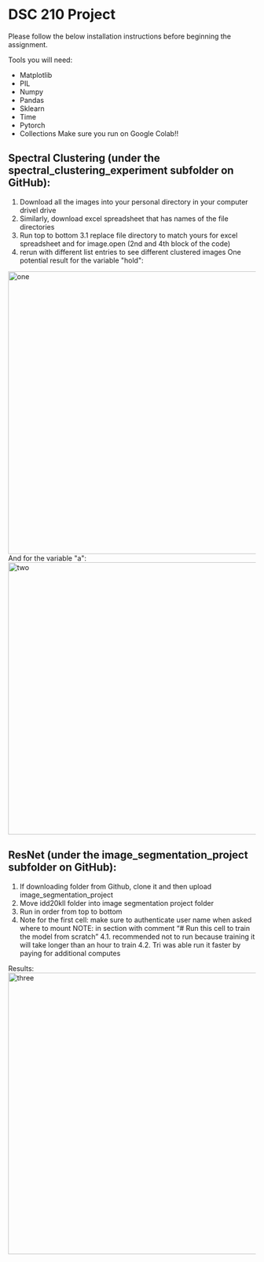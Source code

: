 # DSC 210 Project

Please follow the below installation instructions before beginning the assignment.

Tools you will need:
* Matplotlib
* PIL
* Numpy
* Pandas
* Sklearn
* Time
* Pytorch
* Collections 
Make sure you run on Google Colab!!

## Spectral Clustering (under the spectral_clustering_experiment subfolder on GitHub):
1. Download all the images into your personal directory in your computer drivel drive
2. Similarly, download excel spreadsheet that has names of the file directories
3. Run top to bottom
3.1 replace file directory to match yours for excel spreadsheet and for image.open (2nd and 4th block of the code)
4. rerun with different list entries to see different clustered images
One potential result for the variable "hold":
<img width="575" alt="one" src="https://user-images.githubusercontent.com/38345952/206091585-a90507a5-bdc4-48b4-9c12-419f37bc4e39.png">
And for the variable "a":
<img width="554" alt="two" src="https://user-images.githubusercontent.com/38345952/206091617-c57d140f-e0e8-445e-b70f-b60dae510a6b.png">

## ResNet (under the image_segmentation_project subfolder on GitHub):
1. If downloading folder from Github, clone it and then upload image_segmentation_project
2. Move idd20kll folder into image segmentation project folder
3. Run in order from top to bottom
4. Note for the first cell: make sure to authenticate user name when asked where to mount
NOTE: in section with comment “# Run this cell to train the model from scratch”
    4.1. recommended not to run because training it will take longer than an hour to train
    4.2. Tri was able run it faster by paying for additional computes

Results:
<img width="573" alt="three" src="https://user-images.githubusercontent.com/38345952/206091634-20fa6254-ca62-422e-bd09-dbbd9e6c8d50.png">

    
